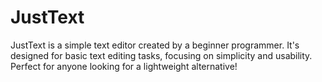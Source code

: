 # JustText
 JustText is a simple text editor created by a beginner programmer. It's designed for basic text editing tasks, focusing on simplicity and usability. Perfect for anyone looking for a lightweight alternative!

